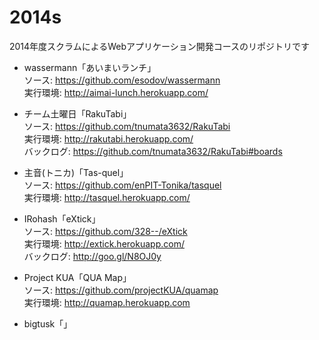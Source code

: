 2014s
=====

2014年度スクラムによるWebアプリケーション開発コースのリポジトリです


- wassermann「あいまいランチ」  
ソース: https://github.com/esodov/wassermann  
実行環境: http://aimai-lunch.herokuapp.com/

- チーム土曜日「RakuTabi」  
ソース: https://github.com/tnumata3632/RakuTabi  
実行環境: http://rakutabi.herokuapp.com/  
バックログ: https://github.com/tnumata3632/RakuTabi#boards

- 主音(トニカ)「Tas-quel」  
ソース: https://github.com/enPIT-Tonika/tasquel  
実行環境: http://tasquel.herokuapp.com/

- IRohash「eXtick」  
ソース: https://github.com/328--/eXtick  
実行環境: http://extick.herokuapp.com/  
バックログ: http://goo.gl/N8OJ0y

- Project KUA「QUA Map」  
ソース: https://github.com/projectKUA/quamap  
実行環境: http://quamap.herokuapp.com

- bigtusk「」
